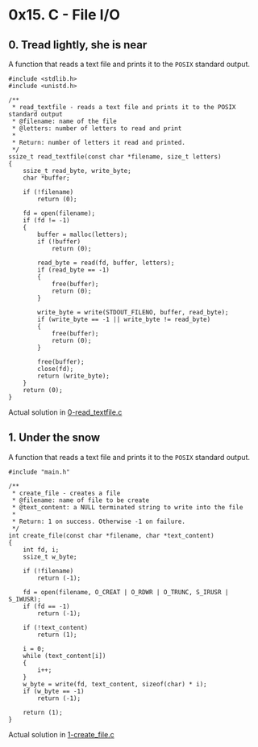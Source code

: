 # 0x15. C - File I/O

## 0. Tread lightly, she is near

A function that reads a text file and prints it to the `POSIX` standard output.

```
#include <stdlib.h>
#include <unistd.h>

/**
 * read_textfile - reads a text file and prints it to the POSIX standard output
 * @filename: name of the file
 * @letters: number of letters to read and print
 *
 * Return: number of letters it read and printed.
 */
ssize_t read_textfile(const char *filename, size_t letters)
{
	ssize_t read_byte, write_byte;
	char *buffer;

	if (!filename)
		return (0);

	fd = open(filename);
	if (fd != -1)
	{
		buffer = malloc(letters);
		if (!buffer)
			return (0);

		read_byte = read(fd, buffer, letters);
		if (read_byte == -1)
		{
			free(buffer);
			return (0);
		}

		write_byte = write(STDOUT_FILENO, buffer, read_byte);
		if (write_byte == -1 || write_byte != read_byte)
		{
			free(buffer);
			return (0);
		}

		free(buffer);
		close(fd);
		return (write_byte);
	}
	return (0);
}
```

Actual solution in [0-read_textfile.c](./0-read_textfile.c)

## 1. Under the snow

A function that reads a text file and prints it to the `POSIX` standard output.

```
#include "main.h"

/**
 * create_file - creates a file
 * @filename: name of file to be create
 * @text_content: a NULL terminated string to write into the file
 *
 * Return: 1 on success. Otherwise -1 on failure.
 */
int create_file(const char *filename, char *text_content)
{
	int fd, i;
	ssize_t w_byte;

	if (!filename)
		return (-1);

	fd = open(filename, O_CREAT | O_RDWR | O_TRUNC, S_IRUSR | S_IWUSR);
	if (fd == -1)
		return (-1);

	if (!text_content)
		return (1);

	i = 0;
	while (text_content[i])
	{
		i++;
	}
	w_byte = write(fd, text_content, sizeof(char) * i);
	if (w_byte == -1)
		return (-1);

	return (1);
}
```

Actual solution in [1-create_file.c](./1-create_file.c)
